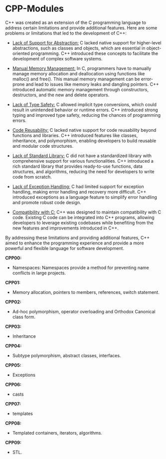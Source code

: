 # CPP-Modules

C++ was created as an extension of the C programming language to address certain limitations and provide additional features. Here are some problems or limitations that led to the development of C++:

* <u>Lack of Support for Abstraction:</u> C lacked native support for higher-level abstractions, such as classes and objects, which are essential in object-oriented programming. C++ introduced these concepts to facilitate the development of complex software systems.

* <u>Manual Memory Management:</u> In C, programmers have to manually manage memory allocation and deallocation using functions like malloc() and free(). This manual memory management can be error-prone and lead to issues like memory leaks and dangling pointers. C++ introduced automatic memory management through constructors, destructors, and the new and delete operators.

* <u>Lack of Type Safety:</u> C allowed implicit type conversions, which could result in unintended behavior or runtime errors. C++ introduced strong typing and improved type safety, reducing the chances of programming errors.

* <u>Code Reusability:</u> C lacked native support for code reusability beyond functions and libraries. C++ introduced features like classes, inheritance, and polymorphism, enabling developers to build reusable and modular code structures.

* <u>Lack of Standard Library:</u> C did not have a standardized library with comprehensive support for various functionalities. C++ introduced a rich standard library that provides ready-to-use functions, data structures, and algorithms, reducing the need for developers to write code from scratch.

* <u>Lack of Exception Handling:</u> C had limited support for exception handling, making error handling and recovery more difficult. C++ introduced exceptions as a language feature to simplify error handling and promote robust code design.

* <u>Compatibility with C:</u> C++ was designed to maintain compatibility with C code. Existing C code can be integrated into C++ programs, allowing developers to leverage existing codebases while benefiting from the new features and improvements introduced in C++.

By addressing these limitations and providing additional features, C++ aimed to enhance the programming experience and provide a more powerful and flexible language for software development.

**CPP00:** 

* Namespaces:
    Namespaces provide a method for preventing name conflicts in large projects.

**CPP01:**
* Memory allocation, pointers to members, references, switch statement.

**CPP02:**
* Ad-hoc polymorphism, operator overloading and Orthodox Canonical class form.

**CPP03:**
* Inheritance

**CPP04:**
* Subtype polymorphism, abstract classes, interfaces.

**CPP05:**
* Exceptions

**CPP06:**
* casts

**CPP07:**
* templates

**CPP08:**
* Templated containers, iterators, algorithms.
    
**CPP09:**
* STL.

